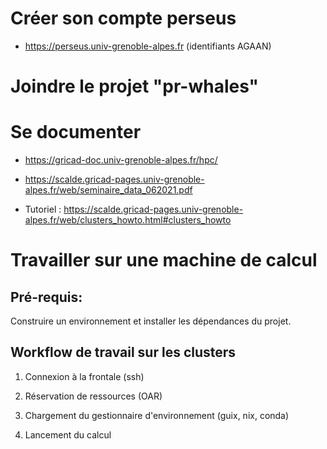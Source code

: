 # Créer son compte perseus

- https://perseus.univ-grenoble-alpes.fr (identifiants AGAAN)

# Joindre le projet "pr-whales"

# Se documenter

- https://gricad-doc.univ-grenoble-alpes.fr/hpc/

- https://scalde.gricad-pages.univ-grenoble-alpes.fr/web/seminaire_data_062021.pdf

- Tutoriel : https://scalde.gricad-pages.univ-grenoble-alpes.fr/web/clusters_howto.html#clusters_howto



# Travailler sur une machine de calcul

## Pré-requis: 

Construire un environnement et installer les dépendances du projet.

## Workflow de travail sur les clusters

1. Connexion à la frontale (ssh)

2. Réservation de ressources (OAR)

3. Chargement du gestionnaire d'environnement (guix, nix, conda)

4. Lancement du calcul